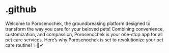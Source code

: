 # .github
Welcome to Porosenochek, the groundbreaking platform designed to transform the way you care for your beloved pets! Combining convenience, customization, and compassion, Porosenochek is your one-stop app for all pet care services. Here’s why Porosenochek is set to revolutionize your pet care routine! ✨🤳✔

